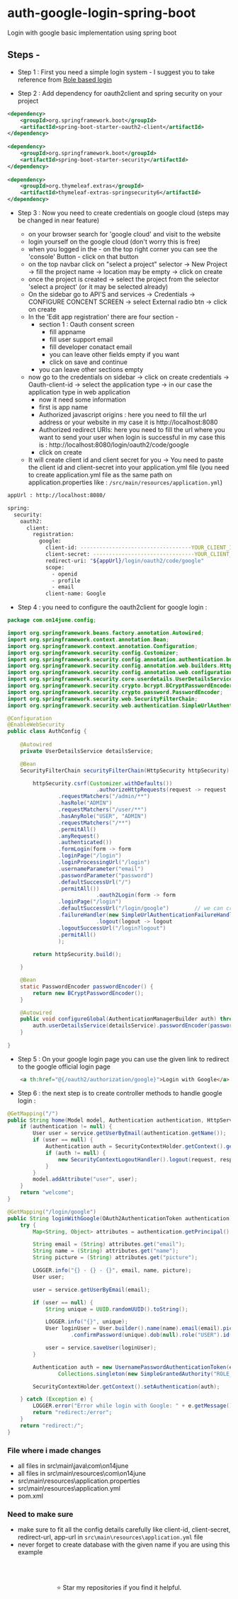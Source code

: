 # auth-google-login-spring-boot
Login with google basic implementation using spring boot



## Steps - 

- Step 1 : First you need a simple login system - I suggest you to take reference from [Role based login](https://github.com/suraj-repositories/auth-spring-security-3)

- Step 2 : Add dependency for oauth2client and spring security on your project 

```xml
<dependency>
	<groupId>org.springframework.boot</groupId>
	<artifactId>spring-boot-starter-oauth2-client</artifactId>
</dependency>
	     
<dependency>
	<groupId>org.springframework.boot</groupId>
	<artifactId>spring-boot-starter-security</artifactId>
</dependency>
		
<dependency>
	<groupId>org.thymeleaf.extras</groupId>
	<artifactId>thymeleaf-extras-springsecurity6</artifactId>
</dependency>

```


- Step 3 : Now you need to create credentials on google cloud (steps may be changed in near feature)

    - on your browser search for 'google cloud' and visit to the website 
    - login yourself on the google cloud (don't worry this is free)
    - when you logged in the - on the top right corner you can see the 'console' Button - click on that button
    - on the top navbar click on "select a project" selector -> New Project -> fill the project name -> location may be empty -> click on create
    - once the project is created -> select the project from the selector 'select a project' (or it may be selected already)
    - On the sidebar go to API'S and services -> Credentials -> CONFIGURE CONCENT SCREEN -> select External radio btn -> click on create
    - In the 'Edit app registration' there are four section -
        - section 1 : Oauth consent screen
            - fill appname
            - fill user support email
            - fill developer conatact email
            - you can leave other fields empty if you want
            - click on save and continue
        - you can leave other sections empty
    - now go to the credentials on sidebar -> click on create credentials -> Oauth-client-id -> select the application type -> in our case the application type in web application
        - now it need some information
        - first is app name 
        - Authorized javascript origins : here you need to fill the url address or your website in my case it is http://localhost:8080
        - Authorized redirect URIs: here you need to fill the url where you want to send your user when login is successful in my case this is : http://localhost:8080/login/oauth2/code/google
        - click on create 
    - It will create client id and client secret for you -> You need to paste the client id and client-secret into your application.yml file (you need to create application.yml file as the same path on application.properties like : `/src/main/resources/application.yml`)
    
```bash
appUrl : http://localhost:8080/

spring:
  security:
    oauth2:
      client:
        registration:
          google:
            client-id: -----------------------------------YOUR_CLIENT_ID
            client-secret: --------------------------------YOUR_CLIENT_SECRET
            redirect-uri: "${appUrl}/login/oauth2/code/google"
            scope:
              - openid
              - profile
              - email
            client-name: Google
```

- Step 4 : you need to configure the oauth2client for google login : 

```java
package com.on14june.config;

import org.springframework.beans.factory.annotation.Autowired;
import org.springframework.context.annotation.Bean;
import org.springframework.context.annotation.Configuration;
import org.springframework.security.config.Customizer;
import org.springframework.security.config.annotation.authentication.builders.AuthenticationManagerBuilder;
import org.springframework.security.config.annotation.web.builders.HttpSecurity;
import org.springframework.security.config.annotation.web.configuration.EnableWebSecurity;
import org.springframework.security.core.userdetails.UserDetailsService;
import org.springframework.security.crypto.bcrypt.BCryptPasswordEncoder;
import org.springframework.security.crypto.password.PasswordEncoder;
import org.springframework.security.web.SecurityFilterChain;
import org.springframework.security.web.authentication.SimpleUrlAuthenticationFailureHandler;

@Configuration
@EnableWebSecurity
public class AuthConfig {
	
	@Autowired
	private UserDetailsService detailsService;

    @Bean
    SecurityFilterChain securityFilterChain(HttpSecurity httpSecurity) throws Exception {

		httpSecurity.csrf(Customizer.withDefaults())
                            .authorizeHttpRequests(request -> request
				.requestMatchers("/admin/**")
				.hasRole("ADMIN")
				.requestMatchers("/user/**")
				.hasAnyRole("USER", "ADMIN")
				.requestMatchers("/**")
				.permitAll()
				.anyRequest()
				.authenticated())
			    .formLogin(form -> form
				.loginPage("/login")
				.loginProcessingUrl("/login")
				.usernameParameter("email")
				.passwordParameter("password")
				.defaultSuccessUrl("/")
				.permitAll())
                            .oauth2Login(form -> form
				.loginPage("/login")
				.defaultSuccessUrl("/login/google")        // we can create the custom controller for that URL
				.failureHandler(new SimpleUrlAuthenticationFailureHandler()))
                            .logout(logout -> logout
				.logoutSuccessUrl("/login?logout")
				.permitAll()
				);
	
		return httpSecurity.build();

	}

    @Bean
    static PasswordEncoder passwordEncoder() {
		return new BCryptPasswordEncoder();
	}

	@Autowired
	public void configureGlobal(AuthenticationManagerBuilder auth) throws Exception {
		auth.userDetailsService(detailsService).passwordEncoder(passwordEncoder());
	}
	
}

```

- Step 5 : On your google login page you can use the given link to redirect to the google official login page

```html
	<a th:href="@{/oauth2/authorization/google}">Login with Google</a>
```


- Step 6 : the next step is to create controller methods to handle google login : 

```java
@GetMapping("/")
public String home(Model model, Authentication authentication, HttpServletRequest request, HttpServletResponse response){
	if (authentication != null) {
		User user = service.getUserByEmail(authentication.getName());
		if (user == null) {
			Authentication auth = SecurityContextHolder.getContext().getAuthentication();
			if (auth != null) {
				new SecurityContextLogoutHandler().logout(request, response, auth);
			}
		}
		model.addAttribute("user", user);
	}
	return "welcome";
}
```

```java
@GetMapping("/login/google")
public String loginWithGoogle(OAuth2AuthenticationToken authentication) {
	try {
		Map<String, Object> attributes = authentication.getPrincipal().getAttributes();

		String email = (String) attributes.get("email");
		String name = (String) attributes.get("name");
		String picture = (String) attributes.get("picture");

		LOGGER.info("{} - {} - {}", email, name, picture);
		User user;

		user = service.getUserByEmail(email);

		if (user == null) {
			String unique = UUID.randomUUID().toString();

			LOGGER.info("{}", unique);
			User loginUser = User.builder().name(name).email(email).picture(picture).password(unique)
					.confirmPassword(unique).dob(null).role("USER").id(null).build();

			user = service.saveUser(loginUser);
		}

		Authentication auth = new UsernamePasswordAuthenticationToken(email, null,
				Collections.singleton(new SimpleGrantedAuthority("ROLE_" + user.getRole())));

		SecurityContextHolder.getContext().setAuthentication(auth);

	} catch (Exception e) {
		LOGGER.error("Error while login with Google: " + e.getMessage());
		return "redirect:/error";
	}
	return "redirect:/";
}
```

### File where i made changes 

- all files in src\main\java\com\on14june
- all files in src\main\resources\com\on14june
- src\main\resources\application.properties
- src\main\resources\application.yml
- pom.xml

### Need to make sure

- make sure to fit all the config details carefully like client-id, client-secret, redirect-url, app-url in `src\main\resources\application.yml` file
- never forget to create database with the given name if you are using this example


<br />
<br />
<p align="center">⭐️ Star my repositories if you find it helpful.</p>
<br />

